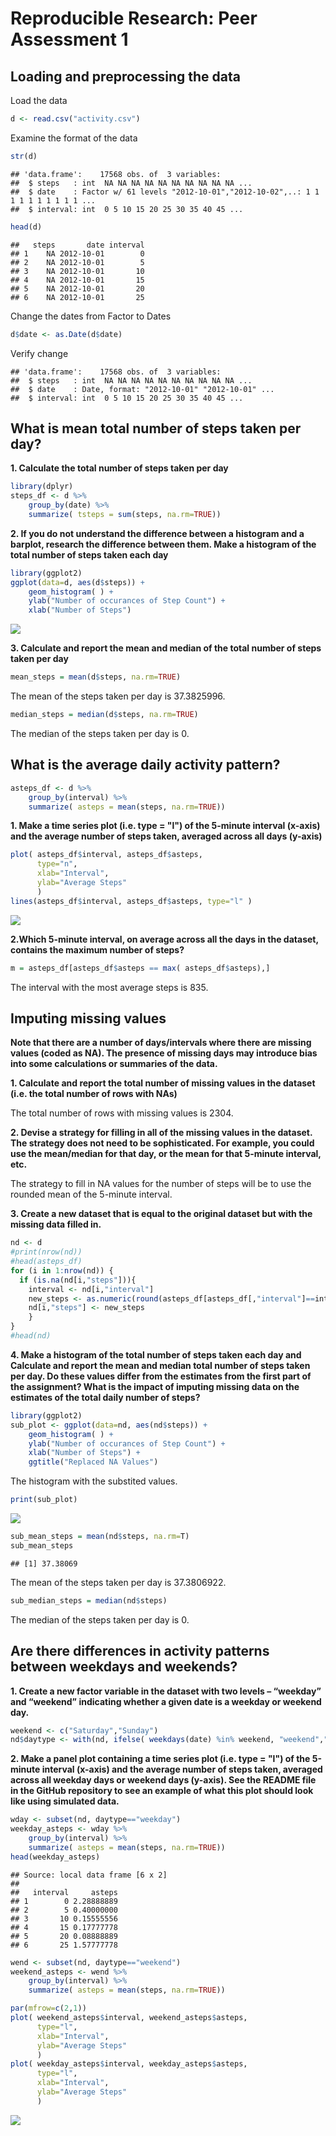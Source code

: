 # Reproducible Research: Peer Assessment 1


## Loading and preprocessing the data

Load the data

```r
d <- read.csv("activity.csv")
```
Examine the format of the data

```r
str(d)
```

```
## 'data.frame':	17568 obs. of  3 variables:
##  $ steps   : int  NA NA NA NA NA NA NA NA NA NA ...
##  $ date    : Factor w/ 61 levels "2012-10-01","2012-10-02",..: 1 1 1 1 1 1 1 1 1 1 ...
##  $ interval: int  0 5 10 15 20 25 30 35 40 45 ...
```

```r
head(d)
```

```
##   steps       date interval
## 1    NA 2012-10-01        0
## 2    NA 2012-10-01        5
## 3    NA 2012-10-01       10
## 4    NA 2012-10-01       15
## 5    NA 2012-10-01       20
## 6    NA 2012-10-01       25
```

Change the dates from Factor to Dates

```r
d$date <- as.Date(d$date)
```
Verify change

```
## 'data.frame':	17568 obs. of  3 variables:
##  $ steps   : int  NA NA NA NA NA NA NA NA NA NA ...
##  $ date    : Date, format: "2012-10-01" "2012-10-01" ...
##  $ interval: int  0 5 10 15 20 25 30 35 40 45 ...
```

## What is mean total number of steps taken per day?

**1. Calculate the total number of steps taken per day**


```r
library(dplyr)
steps_df <- d %>%
    group_by(date) %>%
    summarize( tsteps = sum(steps, na.rm=TRUE))
```

**2. If you do not understand the difference between a histogram and a barplot, research the difference between them. Make a histogram of the total number of steps taken each day**


```r
library(ggplot2)
ggplot(data=d, aes(d$steps)) + 
    geom_histogram( ) +
    ylab("Number of occurances of Step Count") +
    xlab("Number of Steps")
```

![](PA1_template_files/figure-html/unnamed-chunk-5-1.png) 

**3. Calculate and report the mean and median of the total number of steps taken per day**


```r
mean_steps = mean(d$steps, na.rm=TRUE)
```

The mean of the steps taken per day is 37.3825996.


```r
median_steps = median(d$steps, na.rm=TRUE)
```

The median of the steps taken per day is 0.

## What is the average daily activity pattern?

```r
asteps_df <- d %>%
    group_by(interval) %>%
    summarize( asteps = mean(steps, na.rm=TRUE))
```

**1. Make a time series plot (i.e. type = "l") of the 5-minute interval (x-axis) and the average number of steps taken, averaged across all days (y-axis)**


```r
plot( asteps_df$interval, asteps_df$asteps, 
      type="n",
      xlab="Interval",
      ylab="Average Steps"
      )
lines(asteps_df$interval, asteps_df$asteps, type="l" )
```

![](PA1_template_files/figure-html/average_steps_plot-1.png) 

**2.Which 5-minute interval, on average across all the days in the dataset, contains the maximum number of steps?**


```r
m = asteps_df[asteps_df$asteps == max( asteps_df$asteps),]
```

The interval with the most average steps is 835.

## Imputing missing values

**Note that there are a number of days/intervals where there are missing values (coded as NA). The presence of missing days may introduce bias into some calculations or summaries of the data.**

**1. Calculate and report the total number of missing values in the dataset (i.e. the total number of rows with NAs)**

The total number of rows with missing values is 2304.

**2. Devise a strategy for filling in all of the missing values in the dataset. The strategy does not need to be sophisticated. For example, you could use the mean/median for that day, or the mean for that 5-minute interval, etc.**

The strategy to fill in NA values for the number of steps will be to use the rounded mean of the 5-minute interval.

**3. Create a new dataset that is equal to the original dataset but with the missing data filled in.**


```r
nd <- d
#print(nrow(nd))
#head(asteps_df)
for (i in 1:nrow(nd)) {
  if (is.na(nd[i,"steps"])){
    interval <- nd[i,"interval"]
    new_steps <- as.numeric(round(asteps_df[asteps_df[,"interval"]==interval,"asteps"]))
    nd[i,"steps"] <- new_steps
    }
}
#head(nd)
```

**4. Make a histogram of the total number of steps taken each day and Calculate and report the mean and median total number of steps taken per day. Do these values differ from the estimates from the first part of the assignment? What is the impact of imputing missing data on the estimates of the total daily number of steps?**


```r
library(ggplot2)
sub_plot <- ggplot(data=nd, aes(nd$steps)) + 
    geom_histogram( ) +
    ylab("Number of occurances of Step Count") +
    xlab("Number of Steps") +
    ggtitle("Replaced NA Values")
```

The histogram with the substited values.


```r
print(sub_plot)
```

![](PA1_template_files/figure-html/showsubplot-1.png) 


```r
sub_mean_steps = mean(nd$steps, na.rm=T)
sub_mean_steps
```

```
## [1] 37.38069
```

The mean of the steps taken per day is 37.3806922.


```r
sub_median_steps = median(nd$steps)
```

The median of the steps taken per day is 0.

## Are there differences in activity patterns between weekdays and weekends?

**1. Create a new factor variable in the dataset with two levels – “weekday” and “weekend” indicating whether a given date is a weekday or weekend day.**


```r
weekend <- c("Saturday","Sunday")
nd$daytype <- with(nd, ifelse( weekdays(date) %in% weekend, "weekend","weekday"))
```

**2. Make a panel plot containing a time series plot (i.e. type = "l") of the 5-minute interval (x-axis) and the average number of steps taken, averaged across all weekday days or weekend days (y-axis). See the README file in the GitHub repository to see an example of what this plot should look like using simulated data.**


```r
wday <- subset(nd, daytype=="weekday")
weekday_asteps <- wday %>%
    group_by(interval) %>%
    summarize( asteps = mean(steps, na.rm=TRUE))
head(weekday_asteps)
```

```
## Source: local data frame [6 x 2]
## 
##   interval     asteps
## 1        0 2.28888889
## 2        5 0.40000000
## 3       10 0.15555556
## 4       15 0.17777778
## 5       20 0.08888889
## 6       25 1.57777778
```

```r
wend <- subset(nd, daytype=="weekend")
weekend_asteps <- wend %>%
    group_by(interval) %>%
    summarize( asteps = mean(steps, na.rm=TRUE))

par(mfrow=c(2,1))
plot( weekend_asteps$interval, weekend_asteps$asteps, 
      type="l",
      xlab="Interval",
      ylab="Average Steps"
      )
plot( weekday_asteps$interval, weekday_asteps$asteps, 
      type="l",
      xlab="Interval",
      ylab="Average Steps"
      )
```

![](PA1_template_files/figure-html/splitdata-1.png) 
